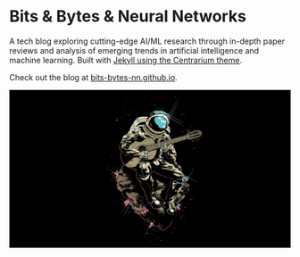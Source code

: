 # Bits & Bytes & Neural Networks

A tech blog exploring cutting-edge AI/ML research through in-depth paper reviews and analysis of emerging trends in artificial intelligence and machine learning. Built with [Jekyll using the Centrarium theme](http://jekyllthemes.org/themes/centrarium/).

Check out the blog at [bits-bytes-nn.github.io](https://bits-bytes-nn.github.io/).

![Bits & Bytes & Neural Networks](/assets/my_header_image_full.jpg)
